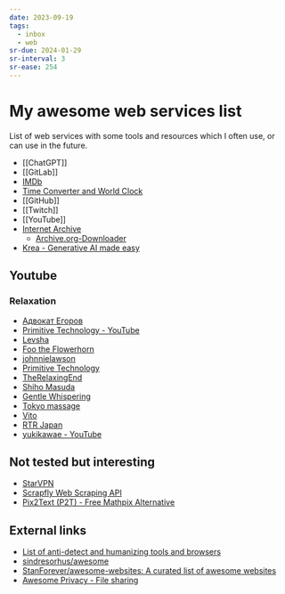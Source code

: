 ```yaml
---
date: 2023-09-19
tags:
  - inbox
  - web
sr-due: 2024-01-29
sr-interval: 3
sr-ease: 254
---
```


# My awesome web services list

List of web services with some tools and resources which I often use, or can use
in the future.

- [[ChatGPT]]
- [[GitLab]]
- [IMDb](https://www.imdb.com/)
- [Time Converter and World Clock](https://www.worldtimebuddy.com/)
- [[GitHub]]
- [[Twitch]]
- [[YouTube]]
- [Internet Archive](https://archive.org/)
  - [Archive.org-Downloader](https://github.com/MiniGlome/Archive.org-Downloader)
- [Krea - Generative AI made easy](https://www.krea.ai/)

## Youtube

### Relaxation

- [Адвокат Егоров](https://www.youtube.com/@adekvate)
- [Primitive Technology - YouTube](https://www.youtube.com/channel/UCAL3JXZSzSm8AlZyD3nQdBA)
- [Levsha](https://www.youtube.com/@user-br3ve9xi1j)
- [Foo the Flowerhorn](https://www.youtube.com/@FootheFlowerhorn/videos)
- [johnnielawson](https://www.youtube.com/@johnnielawson/videos)
- [Primitive Technology](https://www.youtube.com/@primitivetechnology9550/videos)
- [TheRelaxingEnd](https://www.youtube.com/@TheRelaxingEnd/videos)
- [Shiho Masuda](https://www.youtube.com/@ShihoMasuda/videos)
- [Gentle Whispering](https://www.youtube.com/@GentleWhisperingASMR/videos)
- [Tokyo massage](https://www.youtube.com/channel/UCBkYT6mlOpVVV9t5nRHn9Ow)
- [Vito](https://www.youtube.com/channel/UCxQiPuwF3iaxV_aJOzjQV-Q)
- [RTR Japan](https://www.youtube.com/channel/UC5mWKn5IOUhhClFyySRROnA)
- [yukikawae - YouTube](https://www.youtube.com/channel/UCLGSpxD0XXHnbXtDJJqMqDw)


## Not tested but interesting

- [StarVPN](https://www.starvpn.com/)
- [Scrapfly Web Scraping API](https://scrapfly.io/docs/scrape-api/session)
- [Pix2Text (P2T) - Free Mathpix Alternative](https://p2t.breezedeus.com/)

## External links

- [List of anti-detect and humanizing tools and browsers](https://github.com/TheGP/untidetect-tools)
- [sindresorhus/awesome](https://github.com/sindresorhus/awesome)
- [StanForever/awesome-websites: A curated list of awesome websites](https://github.com/StanForever/awesome-websites)
- [Awesome Privacy - File sharing](https://github.com/pluja/awesome-privacy#file-management-and-sharing)
